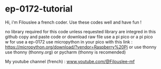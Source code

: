 # ep-0172-tutorial

Hi, i'm Filouslee a french coder. Use these codes well and have fun !

no library required for this code unless requested
library are integred in this github
copy and paste code or download raw file
use a pi pico or a pi pico w for use a ep-0172
use micropython in your pico with this link : https://micropython.org/download/?vendor=Raspberry%20Pi or use thonny
use thonny (thonny.org) or pycharm (thonny is recomended)



My youtube channel (french) :  	www.youtube.com/@Filouslee-mf
